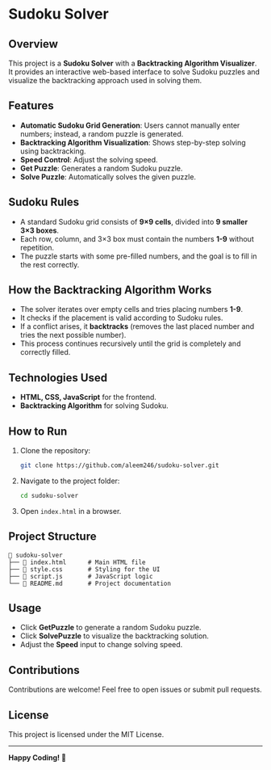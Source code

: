 # Sudoku Solver

## Overview
This project is a **Sudoku Solver** with a **Backtracking Algorithm Visualizer**.
It provides an interactive web-based interface to solve Sudoku puzzles and visualize the backtracking approach used in solving them.

## Features
- **Automatic Sudoku Grid Generation**: Users cannot manually enter numbers; instead, a random puzzle is generated.
- **Backtracking Algorithm Visualization**: Shows step-by-step solving using backtracking.
- **Speed Control**: Adjust the solving speed.
- **Get Puzzle**: Generates a random Sudoku puzzle.
- **Solve Puzzle**: Automatically solves the given puzzle.

## Sudoku Rules
- A standard Sudoku grid consists of **9×9 cells**, divided into **9 smaller 3×3 boxes**.
- Each row, column, and 3×3 box must contain the numbers **1-9** without repetition.
- The puzzle starts with some pre-filled numbers, and the goal is to fill in the rest correctly.

## How the Backtracking Algorithm Works
- The solver iterates over empty cells and tries placing numbers **1-9**.
- It checks if the placement is valid according to Sudoku rules.
- If a conflict arises, it **backtracks** (removes the last placed number and tries the next possible number).
- This process continues recursively until the grid is completely and correctly filled.

## Technologies Used
- **HTML, CSS, JavaScript** for the frontend.
- **Backtracking Algorithm** for solving Sudoku.

## How to Run
1. Clone the repository:
   ```sh
   git clone https://github.com/aleem246/sudoku-solver.git
   ```
2. Navigate to the project folder:
   ```sh
   cd sudoku-solver
   ```
3. Open `index.html` in a browser.

## Project Structure
```
📂 sudoku-solver
├── 📄 index.html      # Main HTML file
├── 📄 style.css       # Styling for the UI
├── 📄 script.js       # JavaScript logic
└── 📄 README.md       # Project documentation
```

## Usage
- Click **GetPuzzle** to generate a random Sudoku puzzle.
- Click **SolvePuzzle** to visualize the backtracking solution.
- Adjust the **Speed** input to change solving speed.


## Contributions
Contributions are welcome! Feel free to open issues or submit pull requests.

## License
This project is licensed under the MIT License.

---
**Happy Coding! 🚀**

